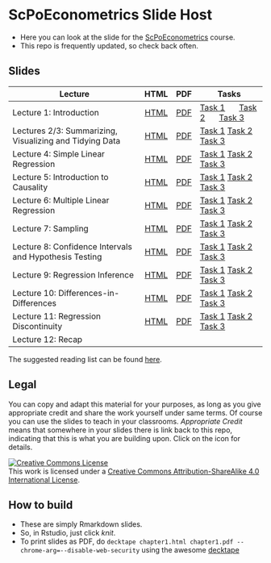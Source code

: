 # ScPoEconometrics Slide Host

* Here you can look at the slide for the [ScPoEconometrics](https://github.com/ScPoEcon/ScPoEconometrics) course.
* This repo is frequently updated, so check back often.


## Slides

| Lecture | HTML | PDF | Tasks |
|---------|:----:|:---:|-------|
| Lecture 1: Introduction | [HTML](https://raw.githack.com/ScPoEcon/ScPoEconometrics-Slides/master/chapter1/chapter1.html) | [PDF](https://rawcdn.githack.com/ScPoEcon/ScPoEconometrics-Slides/master/chapter1/chapter1.pdf) | [Task 1]() $\quad$ [Task 2]() $\quad$ [Task 3]() |
| Lectures 2/3: Summarizing, Visualizing and Tidying Data | [HTML](https://raw.githack.com/ScPoEcon/ScPoEconometrics-Slides/master/chapter2/chapter2.html) | [PDF](https://rawcdn.githack.com/ScPoEcon/ScPoEconometrics-Slides/master/chapter2/chapter2.pdf) | [Task 1]() [Task 2]() [Task 3]() |
| Lecture 4: Simple Linear Regression | [HTML](https://raw.githack.com/ScPoEcon/ScPoEconometrics-Slides/master/chapter3/chapter3.html) | [PDF](https://rawcdn.githack.com/ScPoEcon/ScPoEconometrics-Slides/master/chapter3/chapter3.pdf) | [Task 1]() [Task 2]() [Task 3]() |
| Lecture 5: Introduction to Causality | [HTML](https://raw.githack.com/ScPoEcon/ScPoEconometrics-Slides/master/chapter_causality/causality.html) | [PDF](https://rawcdn.githack.com/ScPoEcon/ScPoEconometrics-Slides/master/chapter_causality/causality.pdf) | [Task 1]() [Task 2]() [Task 3]() |
| Lecture 6: Multiple Linear Regression | [HTML](https://raw.githack.com/ScPoEcon/ScPoEconometrics-Slides/master/chapter4/chapter4.html) | [PDF](https://rawcdn.githack.com/ScPoEcon/ScPoEconometrics-Slides/master/chapter4/chapter4.pdf) | [Task 1]() [Task 2]() [Task 3]() |
| Lecture 7: Sampling | [HTML](https://raw.githack.com/ScPoEcon/ScPoEconometrics-Slides/master/chapter6/chapter6.html) | [PDF](https://rawcdn.githack.com/ScPoEcon/ScPoEconometrics-Slides/master/chapter6/chapter6.pdf) | [Task 1]() [Task 2]() [Task 3]() |
Lecture 8: Confidence Intervals and Hypothesis Testing | [HTML](https://raw.githack.com/ScPoEcon/ScPoEconometrics-Slides/master/chapter_CI_hypothesis/CI_and_hypothesis_test.html) | [PDF](https://rawcdn.githack.com/ScPoEcon/ScPoEconometrics-Slides/master/chapter_CI_hypothesis/CI_and_hypothesis_test.pdf) | [Task 1]() [ Task 2]() [Task 3]() |
| Lecture 9: Regression Inference | [HTML](https://raw.githack.com/ScPoEcon/ScPoEconometrics-Slides/master/chapter_reginference/reg_inference.html) | [PDF](https://rawcdn.githack.com/ScPoEcon/ScPoEconometrics-Slides/master/chapter_reginference/reg_inference.pdf) | [Task 1]() [Task 2]() [Task 3]() |
| Lecture 10: Differences-in-Differences | [HTML](https://raw.githack.com/ScPoEcon/ScPoEconometrics-Slides/master/chapter_did/chapter_did.html) | [PDF](https://rawcdn.githack.com/ScPoEcon/ScPoEconometrics-Slides/master/chapter_did/chapter_did.pdf) | [Task 1]() [Task 2]() [Task 3]() |
| Lecture 11: Regression Discontinuity | [HTML](https://raw.githack.com/ScPoEcon/ScPoEconometrics-Slides/master/chapter-RDD/RDD.html) | [PDF](https://rawcdn.githack.com/ScPoEcon/ScPoEconometrics-Slides/master/chapter-RDD/RDD.pdf) | [Task 1]() [Task 2]() [Task 3]() |
| Lecture 12: Recap | | | |

The suggested reading list can be found [here](https://github.com/ScPoEcon/ScPoEconometrics-Slides/blob/master/syllabus.md).

## Legal

You can copy and adapt this material for your purposes, as long as you give appropriate credit and share the work yourself  under same terms. Of course you can use the slides to teach in your classrooms. *Appropriate Credit* means that somewhere in your slides there is link back to this repo, indicating that this is what you are building upon. Click on the icon for details.

<a rel="license" href="http://creativecommons.org/licenses/by-sa/4.0/"><img alt="Creative Commons License" style="border-width:0" src="https://i.creativecommons.org/l/by-sa/4.0/88x31.png" /></a><br />This work is licensed under a <a rel="license" href="http://creativecommons.org/licenses/by-sa/4.0/">Creative Commons Attribution-ShareAlike 4.0 International License</a>.

## How to build

* These are simply Rmarkdown slides.
* So, in Rstudio, just click *knit*.
* To print slides as PDF, do 
```decktape chapter1.html chapter1.pdf --chrome-arg=--disable-web-security```
using the awesome [decktape](https://github.com/astefanutti/decktape)
